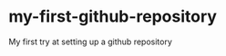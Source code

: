 my-first-github-repository
==========================

My first try at setting up a github repository
